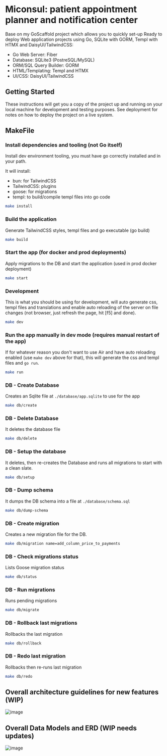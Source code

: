 # Miconsul: patient appointment planner and notification center

Base on my GoScaffold project which allows you to quickly set-up Ready to deploy Web application projects
using Go, SQLite with GORM, Templ with HTMX and DaisyUI/TailwindCSS:

- Go Web Server: Fiber
- Database: SQLite3 (PostreSQL/MySQL)
- ORM/SQL Query Builder: GORM
- HTML/Templating: Templ and HTMX
- UI/CSS: DaisyUI/TailwindCSS

## Getting Started

These instructions will get you a copy of the project up and running on your
local machine for development and testing purposes. See deployment for notes on
how to deploy the project on a live system.

## MakeFile

### Install dependencies and tooling (not Go itself)

Install dev environment tooling, you must have go correctly installed and in
your path.

It will install:

- bun: for TailwindCSS
- TailwindCSS: plugins
- goose: for migrations
- templ: to build/compile templ files into go code

```bash
make install
```

### Build the application

Generate TailwindCSS styles, templ files and go executable (go build)

```bash
make build
```

### Start the app (for docker and prod deployments)

Apply migrations to the DB and start the application (used in prod docker deployment)

```bash
make start
```

### Development

This is what you should be using for development, will auto generate css, templ
files and translations and enable auto reloading of the server on file changes
(not browser, just refresh the page, hit [f5] and done).

```bash
make dev
```

### Run the app manually in dev mode (requires manual restart of the app)

If for whatever reason you don't want to use Air and have auto reloading enabled
(use `make dev` above for that), this will generate the css and templ files and `go run`.

```bash
make run
```

### DB - Create Database

Creates an Sqlite file at `./database/app.sqlite` to use for the app

```bash
make db/create
```

### DB - Delete Database

It deletes the database file

```bash
make db/delete
```

### DB - Setup the database

It deletes, then re-creates the Database and runs all migrations to start with a
clean slate.

```bash
make db/setup
```

### DB - Dump schema

It dumps the DB schema into a file at `./database/schema.sql`

```bash
make db/dump-schema
```

### DB - Create migration

Creates a new migration file for the DB.

```bash
make db/migration name=add_column_price_to_payments
```

### DB - Check migrations status

Lists Goose migration status

```bash
make db/status
```

### DB - Run migrations

Runs pending migrations

```bash
make db/migrate
```

### DB - Rollback last migrations

Rollbacks the last migration

```bash
make db/rollback
```

### DB - Redo last migration

Rollbacks then re-runs last migration

```bash
make db/redo
```

## Overall architecture guidelines for new features (WIP)

![image](https://github.com/edgarsilva/miconsul/assets/518231/6c270679-a3dc-432b-9394-08c7857eb1ea)

## Overall Data Models and ERD (WIP needs updates)

![image](https://github.com/edgarsilva/miconsul/assets/518231/c37e3599-65d6-4e73-814b-54aa91576b3b)
